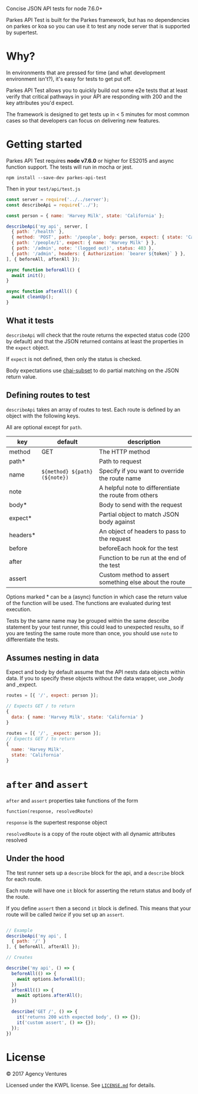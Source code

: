 Concise JSON API tests for node 7.6.0+

Parkes API Test is built for the Parkes framework, but has no dependencies on
parkes or koa so you can use it to test any node server that is supported by
supertest.

# Why?

In environments that are pressed for time (and what development environment isn't?),
it's easy for tests to get put off.

Parkes API Test allows you to quickly build out some e2e tests that at least verify
that critical pathways in your API are responding with 200 and the key attributes
you'd expect.

The framework is designed to get tests up in < 5 minutes for most common cases
so that developers can focus on delivering new features.

# Getting started

Parkes API Test requires **node v7.6.0** or higher for ES2015 and async function support.
The tests will run in mocha or jest.

```
npm install --save-dev parkes-api-test
```

Then in your `test/api/test.js`

```js
const server = require('../../server');
const describeApi = require('../');

const person = { name: 'Harvey Milk', state: 'California' };

describeApi('my api', server, [
  { path: '/health' },
  { method: 'POST', path: '/people', body: person, expect: { state: 'California' } },
  { path: '/people/1', expect: { name: 'Harvey Milk' } },
  { path: '/admin', note: '(logged out)', status: 403 },
  { path: '/admin', headers: { Authorization: `bearer ${token}` } },
], { beforeAll, afterAll });

async function beforeAll() {
  await init();
}

async function afterAll() {
  await cleanUp();
}
```

## What it tests
`describeApi` will check that the route returns the expected status code (200 by default)
and that the JSON returned contains at least the properties in the `expect` object.

If `expect` is not defined, then only the status is checked.

Body expectations use [chai-subset](https://github.com/debitoor/chai-subset) to
do partial matching on the JSON return value.

## Defining routes to test
`describeApi` takes an array of routes to test. Each route is defined by an object
with the following keys.

All are optional except for `path`.

| key | default | description |
| --- | --- | ---- |
| method | GET | The HTTP method |
| path* | | Path to request |
| name | `${method} ${path} (${note})` | Specify if you want to override the route name |
| note | | A helpful note to differentiate the route from others |
| body* | | Body to send with the request |
| expect* | | Partial object to match JSON body against |
| headers* | | An object of headers to pass to the request |
| before | | beforeEach hook for the test |
| after | | Function to be run at the end of the test |
| assert | | Custom method to assert something else about the route |

Options marked * can be a (async) function in which case the return value of the function
will be used. The functions are evaluated during test execution.

Tests by the same name may be grouped within the same describe statement by your
test runner, this could lead to unexpected results, so if you are testing the same
route more than once, you should use `note` to differentiate the tests.

## Assumes nesting in data
Expect and body by default assume that the API nests data objects within data.
If you to specify these objects without the data wrapper, use \_body and \_expect.

```js
routes = [{ '/', expect: person }];

// Expects GET / to return
{
  data: { name: 'Harvey Milk', state: 'California' }
}

routes = [{ '/', _expect: person }];
// Expects GET / to return
{
  name: 'Harvey Milk',
  state: 'California'
}

```

# `after` and `assert`
`after` and `assert` properties take functions of the form

`function(response, resolvedRoute)`

`response` is the supertest response object

`resolvedRoute` is a copy of the route object with all dynamic attributes resolved




## Under the hood

The test runner sets up a `describe` block for the api, and a `describe` block for
each route.

Each route will have one `it` block for asserting the return status and body of
the route.

If you define `assert` then a second `it` block is defined.
This means that your route will be called _twice_ if you set up an `assert`.

```js

// Example
describeApi('my api', [
  { path: '/' }
], { beforeAll, afterAll });

// Creates

describe('my api', () => {
  beforeAll(() => {
    await options.beforeAll();
  })
  afterAll(() => {
    await options.afterAll();
  })

  describe('GET /', () => {
    it('returns 200 with expected body', () => {});
    it('custom assert', () => {});
  });
})
```

# License

© 2017 Agency Ventures

Licensed under the KWPL license.  See [`LICENSE.md`](https://github.com/raisely/parkes-api-test/blob/master/LICENSE.md) for details.
